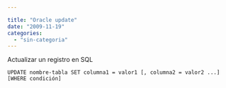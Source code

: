 ```yaml
---

title: "Oracle update"
date: "2009-11-19"
categories: 
  - "sin-categoria"
---
```


Actualizar un registro en SQL

`UPDATE nombre-tabla SET columna1 = valor1 [, columna2 = valor2 ...] [WHERE condición]`
